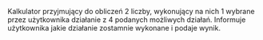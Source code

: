 Kalkulator przyjmujący do obliczeń 2 liczby, wykonujący na nich 1 wybrane przez użytkownika działanie z 4 podanych możliwych działań. 
Informuje użytkownika jakie działanie zostamnie wykonane i podaje wynik.
